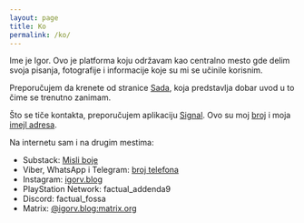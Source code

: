 ```yaml
---
layout: page
title: Ko
permalink: /ko/
---
```


Ime je Igor. Ovo je platforma koju održavam kao centralno mesto gde delim svoja pisanja, fotografije i informacije koje su mi se učinile korisnim. 

Preporučujem da krenete od stranice [Sada](/sada.markdown), koja predstavlja dobar uvod u to čime se trenutno zanimam.

Što se tiče kontakta, preporučujem aplikaciju [Signal](https://signal.org/). Ovo su moj [broj](/a/t.jpg) i moja [imejl adresa](/a/m.jpg).

Na internetu sam i na drugim mestima:

- Substack: [Misli boje](https://misliboje.substack.com/)
- Viber, WhatsApp i Telegram: [broj telefona](/a/tel.jpg)
- Instagram: [igorv.blog](https://www.instagram.com/igorv.blog/)
- PlayStation Network: factual_addenda9
- Discord: factual_fossa
- Matrix: [@igorv.blog:matrix.org](https://matrix.to/#/@igorv.blog:matrix.org)
